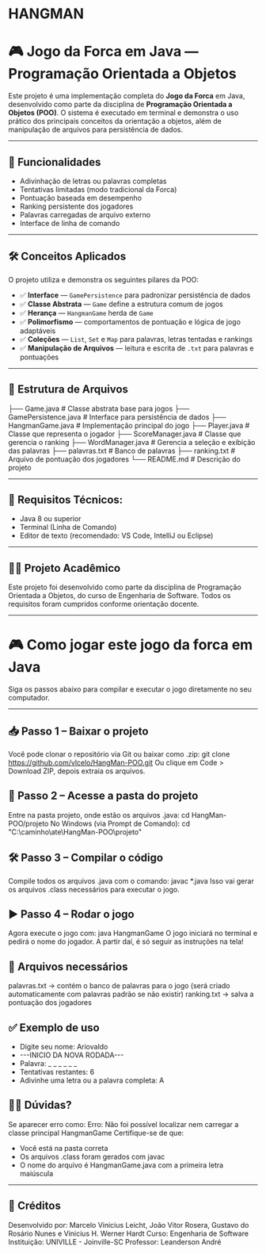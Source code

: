 # HANGMAN
# 🎮 Jogo da Forca em Java — Programação Orientada a Objetos

Este projeto é uma implementação completa do **Jogo da Forca** em Java, desenvolvido como parte da disciplina de **Programação Orientada a Objetos (POO)**. O sistema é executado em terminal e demonstra o uso prático dos principais conceitos da orientação a objetos, além de manipulação de arquivos para persistência de dados.

---

## 🚀 Funcionalidades

- Adivinhação de letras ou palavras completas
- Tentativas limitadas (modo tradicional da Forca)
- Pontuação baseada em desempenho
- Ranking persistente dos jogadores
- Palavras carregadas de arquivo externo
- Interface de linha de comando

---

## 🛠️ Conceitos Aplicados

O projeto utiliza e demonstra os seguintes pilares da POO:

- ✅ **Interface** — `GamePersistence` para padronizar persistência de dados  
- ✅ **Classe Abstrata** — `Game` define a estrutura comum de jogos  
- ✅ **Herança** — `HangmanGame` herda de `Game`  
- ✅ **Polimorfismo** — comportamentos de pontuação e lógica de jogo adaptáveis  
- ✅ **Coleções** — `List`, `Set` e `Map` para palavras, letras tentadas e rankings  
- ✅ **Manipulação de Arquivos** — leitura e escrita de `.txt` para palavras e pontuações  

---

## 📁 Estrutura de Arquivos
├── Game.java # Classe abstrata base para jogos
├── GamePersistence.java # Interface para persistência de dados
├── HangmanGame.java # Implementação principal do jogo
├── Player.java # Classe que representa o jogador
├── ScoreManager.java # Classe que gerencia o ranking
├── WordManager.java # Gerencia a seleção e exibição das palavras
├── palavras.txt # Banco de palavras
├── ranking.txt # Arquivo de pontuação dos jogadores
└── README.md # Descrição do projeto

---

## 📌 Requisitos Técnicos:
- Java 8 ou superior
- Terminal (Linha de Comando)
- Editor de texto (recomendado: VS Code, IntelliJ ou Eclipse)

---

## 👨‍🏫 Projeto Acadêmico
Este projeto foi desenvolvido como parte da disciplina de Programação Orientada a Objetos, do curso de Engenharia de Software. Todos os requisitos foram cumpridos conforme orientação docente.

---

# 🎮 Como jogar este jogo da forca em Java

Siga os passos abaixo para compilar e executar o jogo diretamente no seu computador.

---

## 📥 Passo 1 – Baixar o projeto
Você pode clonar o repositório via Git ou baixar como .zip:
git clone https://github.com/vlcelo/HangMan-POO.git
Ou clique em Code > Download ZIP, depois extraia os arquivos.

## 📁 Passo 2 – Acesse a pasta do projeto
Entre na pasta projeto, onde estão os arquivos .java:
cd HangMan-POO/projeto
No Windows (via Prompt de Comando):
cd "C:\caminho\ate\HangMan-POO\projeto"

## 🛠️ Passo 3 – Compilar o código
Compile todos os arquivos .java com o comando:
javac *.java
Isso vai gerar os arquivos .class necessários para executar o jogo.

## ▶️ Passo 4 – Rodar o jogo
Agora execute o jogo com:
java HangmanGame
O jogo iniciará no terminal e pedirá o nome do jogador. A partir daí, é só seguir as instruções na tela!

## 💾 Arquivos necessários
palavras.txt → contém o banco de palavras para o jogo (será criado automaticamente com palavras padrão se não existir)
ranking.txt → salva a pontuação dos jogadores

## ✅ Exemplo de uso
- Digite seu nome: Ariovaldo
- ---INICIO DA NOVA RODADA---
- Palavra: _ _ _ _ _ _
- Tentativas restantes: 6
- Adivinhe uma letra ou a palavra completa: A

## 🙋‍♂️ Dúvidas?
Se aparecer erro como:
Erro: Não foi possível localizar nem carregar a classe principal HangmanGame
Certifique-se de que:

- Você está na pasta correta
- Os arquivos .class foram gerados com javac
- O nome do arquivo é HangmanGame.java com a primeira letra maiúscula

---

## 🙌 Créditos
Desenvolvido por: Marcelo Vinicius Leicht, João Vitor Rosera, Gustavo do Rosário Nunes e Vinicius H. Werner Hardt
Curso: Engenharia de Software
Instituição: UNIVILLE - Joinville-SC
Professor: Leanderson André
